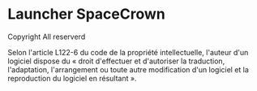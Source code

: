 # Launcher SpaceCrown
Copyright All reserverd
 
Selon l'article L122-6 du code de la propriété intellectuelle, l'auteur d'un logiciel dispose du « droit d'effectuer et d'autoriser la traduction, l'adaptation, l'arrangement ou toute autre modification d'un logiciel et la reproduction du logiciel en résultant ».
